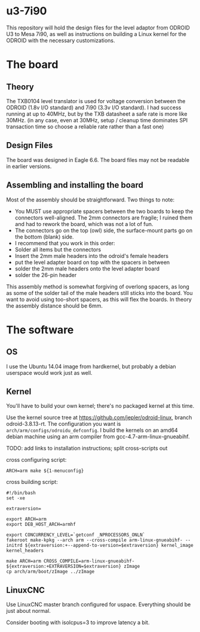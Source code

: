 # u3-7i90

This repository will hold the design files for the level adaptor from ODROID U3 to Mesa 7i90, as well as instructions on building a Linux kernel for the ODROID with the necessary customizations.

# The board

## Theory

The TXB0104 level translator is used for voltage conversion between the ODROID (1.8v I/O standard) and 7i90 (3.3v I/O standard).  I had success running at up to 40MHz, but by the TXB datasheet a safe rate is more like 30MHz.  (in any case, even at 30MHz, setup / cleanup time dominates SPI transaction time so choose a reliable rate rather than a fast one)

## Design Files

The board was designed in Eagle 6.6.  The board files may not be readable in earlier versions.

## Assembling and installing the board

Most of the assembly should be straightforward.  Two things to note:

 * You MUST use appropriate spacers between the two boards to keep the connectors well-aligned.  The 2mm connectors are fragile; I ruined them and had to rework the board, which was not a lot of fun.
 * The connectors go on the top (owl) side, the surface-mount parts go on the bottom (blank) side.
 * I recommend that you work in this order:
  * Solder all items but the connectors
  * Insert the 2mm male headers into the odroid's female headers
  * put the level adapter board on top with the spacers in between
  * solder the 2mm male headers onto the level adapter board
  * solder the 26-pin header

This assembly method is somewhat forgiving of overlong spacers, as long as some of the solder tail of the male headers still sticks into the board.  You want to avoid using too-short spacers, as this will flex the boards.  In theory the assembly distance should be 6mm.

# The software 
## OS
I use the Ubuntu 14.04 image from hardkernel, but probably a debian userspace would work just as well.

## Kernel

You'll have to build your own kernel; there's no packaged kernel at this time.

Use the kernel source tree at https://github.com/jepler/odroid-linux, branch odroid-3.8.13-rt.  The configuration you want is `arch/arm/configs/odroidu_defconfig`.  I build the kernels on an amd64 debian machine using an arm compiler from gcc-4.7-arm-linux-gnueabihf.

TODO: add links to installation instructions; split cross-scripts out 

cross configuring script:

```
ARCH=arm make ${1-menuconfig}
```

cross building script:

```
#!/bin/bash
set -xe

extraversion=

export ARCH=arm
export DEB_HOST_ARCH=armhf

export CONCURRENCY_LEVEL=`getconf _NPROCESSORS_ONLN`
fakeroot make-kpkg --arch arm --cross-compile arm-linux-gnueabihf- --initrd ${extraversion:+--append-to-version=$extraversion} kernel_image kernel_headers

make ARCH=arm CROSS_COMPILE=arm-linux-gnueabihf- ${extraversion:+EXTRAVERSION=$extraversion} zImage
cp arch/arm/boot/zImage ../zImage
```

## LinuxCNC

Use LinuxCNC master branch configured for uspace.  Everything should be just
about normal.

Consider booting with isolcpus=3 to improve latency a bit.
